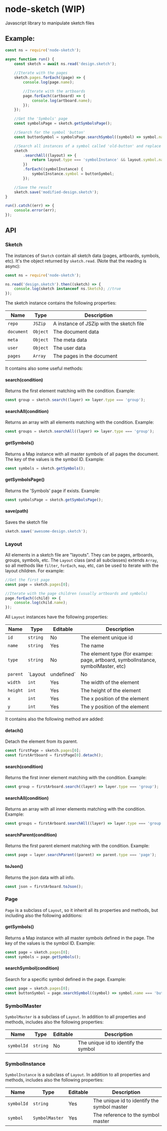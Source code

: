 # node-sketch (WIP)
Javascript library to manipulate sketch files

## Example:

```js
const ns = require('node-sketch');

async function run() {
    const sketch = await ns.read('design.sketch');
    
    //Iterate with the pages
    sketch.pages.forEach((page) => {
        console.log(page.name);

        //Iterate with the artboards
        page.forEach((artboard) => {
            console.log(artboard.name);
        });
    });

    //Get the 'Symbols' page
    const symbolsPage = sketch.getSymbolsPage();

    //Search for the symbol 'button'
    const buttonSymbol = symbolsPage.searchSymbol((symbol) => symbol.name === 'button');

    //Search all instances of a symbol called 'old-button' and replace it with 'button'
    sketch
        .searchAll((layout) => {
            return layout.type === 'symbolInstance' && layout.symbol.name === 'old-button';
        })
        .forEach((symbolInstance) {
            symbolInstance.symbol = buttonSymbol;
        });

    //Save the result
    sketch.save('modified-design.sketch');
}

run().catch((err) => {
    console.error(err);
});
```

## API

### Sketch

The instances of `Sketch` contain all sketch data (pages, artboards, symbols, etc). It's the object returned by `sketch.read`. (Note that the reading is async):

```js
const ns = require('node-sketch');

ns.read('design.sketch').then((sketch) => {
    console.log(sketch instanceof ns.Sketch); //true
});
```

The sketch instance contains the following properties:

Name | Type | Description
-----|------|-------------
`repo` | `JSZip` | A instance of JSZip with the sketch file
`document` | `Object` | The document data
`meta` | `Object` | The meta data
`user` | `Object` | The user data
`pages` | `Array` | The pages in the document

It contains also some useful methods:

#### search(condition)

Returns the first element matching with the condition. Example:

```js
const group = sketch.search((layer) => layer.type === 'group');
```

#### searchAll(condition)

Returns an array with all elements matching with the condition. Example:

```js
const groups = sketch.searchAll((layer) => layer.type === 'group');
```

#### getSymbols()

Returns a Map instance with all master symbols of all pages the document. The key of the values is the symbol ID. Example:

```js
const symbols = sketch.getSymbols();
```

#### getSymbolsPage()

Returns the 'Symbols' page if exists. Example:

```js
const symbolsPage = sketch.getSymbolsPage();
```

#### save(path)

Saves the sketch file

```js
sketch.save('awesome-design.sketch');
```

### Layout

All elements in a sketch file are "layouts". They can be pages, artboards, groups, symbols, etc. The `Layout` class (and all subclasses) extends `Array`, so all methods like `filter`, `forEach`, `map`, etc, can be used to iterate with the layout children. For example:

```js
//Get the first page
const page = sketch.pages[0];

//Iterate with the page children (usually artboards and symbols)
page.forEach((child) => {
    console.log(child.name);
});
```

All `Layout` instances have the following properties:

Name | Type | Editable | Description
-----|------|----------|------------
`id` | `string` | No | The element unique id
`name` | `string` | Yes | The name
`type` | `string` | No | The element type (for exampe: page, artboard, symbolInstance, symbolMaster, etc)
`parent` | `Layout|undefined` | No | The parent of the element
`width` | `int` | Yes | The width of the element
`height` | `int` | Yes | The height of the element
`x` | `int` | Yes | The x position of the element
`y` | `int` | Yes | The y position of the element

It contains also the following method are added:

####  detach()

Detach the element from its parent.

```js
const firstPage = sketch.pages[0];
const firstArtboard = firstPage[0].detach();
```

#### search(condition)

Returns the first inner element matching with the condition. Example:

```js
const group = firstArboard.search((layer) => layer.type === 'group');
```

#### searchAll(condition)

Returns an array with all inner elements matching with the condition. Example:

```js
const groups = firstArboard.searchAll((layer) => layer.type === 'group');
```

#### searchParent(condition)

Returns the first parent element matching with the condition. Example:

```js
const page = layer.searchParent((parent) => parent.type === 'page');
```

#### toJson()

Returns the json data with all info.

```js
const json = firstArboard.toJson();
```

### Page

`Page` is a subclass of `Layout`, so it inherit all its properties and methods, but including also the following additions:

#### getSymbols()

Returns a Map instance with all master symbols defined in the page. The key of the values is the symbol ID. Example:

```js
const page = sketch.pages[0];
const symbols = page.getSymbols();
```

#### searchSymbol(condition)

Search for a specific symbol defined in the page. Example:

```js
const page = sketch.pages[0];
const buttonSymbol = page.searchSymbol((symbol) => symbol.name === 'button');
```

### SymbolMaster

`SymbolMaster` is a subclass of `Layout`. In addition to all properties and methods, includes also the following properties:

Name | Type | Editable | Description
-----|------|----------|------------
`symbolId` | `string` | No | The unique id to identify the symbol

### SymbolInstance

`SymbolInstance` is a subclass of `Layout`. In addition to all properties and methods, includes also the following properties:

Name | Type | Editable | Description
-----|------|----------|------------
`symbolId` | `string` | Yes | The unique id to identify the symbol master
`symbol` | `SymbolMaster` | Yes | The reference to the symbol master
